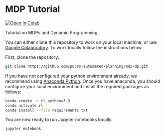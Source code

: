 # MDP Tutorial

[![Open In Colab](https://colab.research.google.com/assets/colab-badge.svg)](https://colab.research.google.com/github/pucrs-automated-planning/mdp-dp/blob/main/src/MDP.ipynb)

Tutorial on MDPs and Dynamic Programming

You can either clone this repository to work on your local machine, or use [Google Colaboratory](https://colab.research.google.com). To work locally follow the instructions below.

First, clone the repository:

```zsh
git clone https://github.com/pucrs-automated-planning/mdp-dp.git
```

If you have not configured your python environment already, we recommend using [Anaconda Python](https://www.anaconda.com). Once you have anaconda, you should configure your local environment and install the required packages as follows:

```zsh
conda create -n rl python=3.9
conda activate rl
conda install --file requirements.txt
```

You are now ready to run Jupyter notebooks locally:

```zsh
jupyter notebook
```

